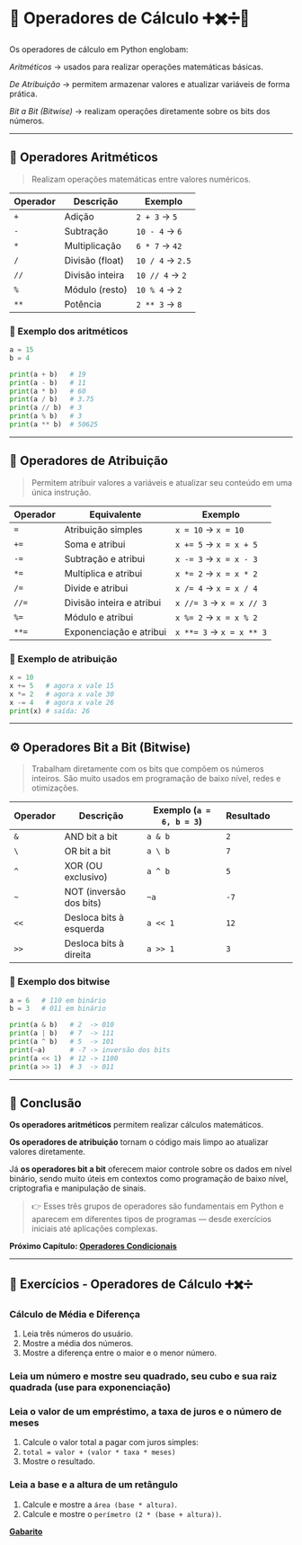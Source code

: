 # 🔹 Operadores de Cálculo ➕✖️➗📝

Os operadores de cálculo em Python englobam:

*Aritméticos* → usados para realizar operações matemáticas básicas.

*De Atribuição* → permitem armazenar valores e atualizar variáveis de forma prática.

*Bit a Bit (Bitwise)* → realizam operações diretamente sobre os bits dos números.

---

## 🧮 Operadores Aritméticos

> Realizam operações matemáticas entre valores numéricos.

| Operador | Descrição       | Exemplo          |
| -------- | --------------- | ---------------- |
| `+`      | Adição          | `2 + 3` → `5`    |
| `-`      | Subtração       | `10 - 4` → `6`   |
| `*`      | Multiplicação   | `6 * 7` → `42`   |
| `/`      | Divisão (float) | `10 / 4` → `2.5` |
| `//`     | Divisão inteira | `10 // 4` → `2`  |
| `%`      | Módulo (resto)  | `10 % 4` → `2`   |
| `**`     | Potência        | `2 ** 3` → `8`   |

### 📌 Exemplo dos aritméticos

```python
a = 15
b = 4

print(a + b)   # 19
print(a - b)   # 11
print(a * b)   # 60
print(a / b)   # 3.75
print(a // b)  # 3
print(a % b)   # 3
print(a ** b)  # 50625
```

---

## 📝 Operadores de Atribuição

> Permitem atribuir valores a variáveis e atualizar seu conteúdo em uma única instrução.

| Operador | Equivalente               | Exemplo                  |
| -------- | ------------------------- | ------------------------ |
| `=`      | Atribuição simples        | `x = 10` → `x = 10`      |
| `+=`     | Soma e atribui            | `x += 5` → `x = x + 5`   |
| `-=`     | Subtração e atribui       | `x -= 3` → `x = x - 3`   |
| `*=`     | Multiplica e atribui      | `x *= 2` → `x = x * 2`   |
| `/=`     | Divide e atribui          | `x /= 4` → `x = x / 4`   |
| `//=`    | Divisão inteira e atribui | `x //= 3` → `x = x // 3` |
| `%=`     | Módulo e atribui          | `x %= 2` → `x = x % 2`   |
| `**=`    | Exponenciação e atribui   | `x **= 3` → `x = x ** 3` |

### 📌 Exemplo de atribuição

```python
x = 10
x += 5   # agora x vale 15
x *= 2   # agora x vale 30
x -= 4   # agora x vale 26
print(x) # saída: 26
```

---

## ⚙️ Operadores Bit a Bit (Bitwise)

> Trabalham diretamente com os bits que compõem os números inteiros. São muito usados em programação de baixo nível, redes e otimizações.

| Operador | Descrição               | Exemplo (`a = 6, b = 3`) | Resultado |     |     |
| -------- | ----------------------- | ------------------------ | --------- | --- | --- |
| `&`      | AND bit a bit           | `a & b`                  | `2`       |     |     |
| `\`       | OR bit a bit           | `a \ b`               | ``7`` |   |   |
| `^`      | XOR (OU exclusivo)      | `a ^ b`                  | `5`       |     |     |
| `~`      | NOT (inversão dos bits) | `~a`                     | `-7`      |     |     |
| `<<`     | Desloca bits à esquerda | `a << 1`                 | `12`      |     |     |
| `>>`     | Desloca bits à direita  | `a >> 1`                 | `3`       |     |     |

### 📌 Exemplo dos bitwise

```python
a = 6   # 110 em binário
b = 3   # 011 em binário

print(a & b)   # 2  -> 010
print(a | b)   # 7  -> 111
print(a ^ b)   # 5  -> 101
print(~a)      # -7 -> inversão dos bits
print(a << 1)  # 12 -> 1100
print(a >> 1)  # 3  -> 011
```

---

## 📌 Conclusão

**Os operadores aritméticos** permitem realizar cálculos matemáticos.

**Os operadores de atribuição** tornam o código mais limpo ao atualizar valores diretamente.

Já **os operadores bit a bit** oferecem maior controle sobre os dados em nível binário, sendo muito úteis em contextos como programação de baixo nível, criptografia e manipulação de sinais.

> 👉 Esses três grupos de operadores são fundamentais em Python e aparecem em diferentes tipos de programas — desde exercícios iniciais até aplicações complexas.

**Próximo Capítulo: [Operadores Condicionais](../aula_03/03_operadores_condicionais.md)**

---

## 📝 Exercícios - Operadores de Cálculo ➕✖️➗

### Cálculo de Média e Diferença

1. Leia três números do usuário.
2. Mostre a média dos números.
3. Mostre a diferença entre o maior e o menor número.

### Leia um número e mostre seu quadrado, seu cubo e sua raiz quadrada (use para exponenciação)

### Leia o valor de um empréstimo, a taxa de juros e o número de meses

1. Calcule o valor total a pagar com juros simples:
2. ``total = valor + (valor * taxa * meses)``
3. Mostre o resultado.

### Leia a base e a altura de um retângulo

1. Calcule e mostre a ``área (base * altura)``.
2. Calcule e mostre o ``perímetro (2 * (base + altura))``.

**[Gabarito](exercicios/README.md)**
